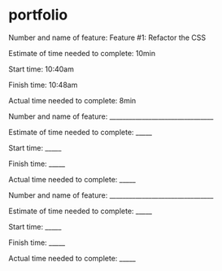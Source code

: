 # portfolio

Number and name of feature: Feature #1: Refactor the CSS

Estimate of time needed to complete: 10min

Start time: 10:40am

Finish time: 10:48am

Actual time needed to complete: 8min



Number and name of feature: ________________________________

Estimate of time needed to complete: _____

Start time: _____

Finish time: _____

Actual time needed to complete: _____



Number and name of feature: ________________________________

Estimate of time needed to complete: _____

Start time: _____

Finish time: _____

Actual time needed to complete: _____